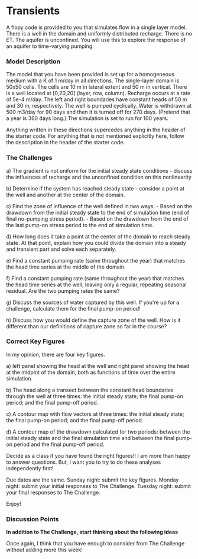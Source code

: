 # Transients

A flopy code is provided to you that simulates flow in a single layer model.  There is a well in the domain and uniformly distributed recharge.  There is no ET.  The aquifer is unconfined.  You will use this to explore the response of an aquifer to time-varying pumping.       


### Model Description
​The model that you have been provided is set up for a homogeneous medium with a K of 1 m/day in all directions.  The single-layer domain is 50x50 cells.  The cells are 10 m in lateral extent and 50 m in vertical. There is a well located at [0,20,20] (layer, row, column).  Recharge occurs at a rate of 5e-4 m/day.  The left and right boundaries have constant heads of 50 m and 30 m, respectively.  The well is pumped cyclically.  Water is withdrawn at 500 m3/day for 90 days and then it is turned off for 270 days.  (Pretend that a year is 360 days long.)  The simulation is set to run for 100 years.  

Anything written in these directions supercedes anything in the header of the starter code.  For anything that is not mentioned explicitly here, follow the description in the header of the starter code.


### The Challenges
a) The gradient is not uniform for the initial steady state conditions - discuss the influences of recharge and the unconfined condition on this nonlinearity

b) Determine if the system has reached steady state - consider a point at the well and another at the center of the domain.  

c) Find the zone of influence of the well defined in two ways:
    - Based on the drawdown from the initial steady state to the end of simulation time (end of final no-pumping stress period).
    - Based on the drawdown from the end of the last pump-on stress period to the end of simulation time.

d) How long does it take a point at the center of the domain to reach steady state.  At that point, explain how you could divide the domain into a steady and transient part and solve each separately.

e) Find a constant pumping rate (same throughout the year) that matches the head time series at the middle of the domain.  

f) Find a constant pumping rate (same throughout the year) that matches the head time series at the well, leaving only a regular, repeating seasonal residual.  Are the two pumping rates the same?

g) Discuss the sources of water captured by this well.  If you're up for a challenge, calculate them for the final pump-on period!

h) Discuss how you would define the capture zone of the well.  How is it different than our definitions of capture zone so far in the course?


### Correct Key Figures

In my opinion, there are four key figures.

a) left panel showing the head at the well and right panel showing the head at the midpint of the domain, both as functions of time over the entire simulation.

b)  The head along a transect between the constant head boundaries through the well at three times: the initial steady state; the final pump-on period; and the final pump-off period.

c) A contour map with flow vectors at three times: the initial steady state; the final pump-on period; and the final pump-off period.

d) A contour map of the drawdown calculated for two periods: between the initial steady state and the final  simulation time and between the final pump-on period and the final pump-off period.

Decide as a class if you have found the right figures!!  I am more than happy to answer questions.  But, I want you to try to do these analyses independently first!  

Due dates are the same.  Sunday night: submit the key figures.  Monday night: submit your initial responses to The Challenge.  Tuesday night: submit your final responses to The Challenge.

Enjoy!


### Discussion Points
**In addition to The Challenge, start thinking about the following ideas**

Once again, I think that you have enough to consider from The Challenge without adding more this week!
